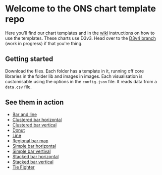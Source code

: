 # Welcome to the ONS chart template repo

Here you'll find our chart templates and in the [wiki](https://github.com/ONSvisual/Simple-charts/wiki) instructions on how to use the templates. These charts use D3v3. Head over to the [D3v4 branch](https://github.com/ONSvisual/Simple-charts/tree/d3v4) (work in progress) if that you're thing. 

## Getting started

Download the files. Each folder has a template in it, running off core libraries in the folder lib and images in images. Each visualisation is customisable using the options in the `config.json` file. It reads data from a `data.csv` file. 

## See them in action
- [Bar and line](https://onsvisual.github.io/Simple-charts/Bar-and-Line/)
- [Clustered bar horizontal](https://onsvisual.github.io/Simple-charts/Clustered-Bar-Horizontal/)
- [Clustered bar vertical](https://onsvisual.github.io/Simple-charts/Clustered-Bar-Vertical/)
- [Donut](https://onsvisual.github.io/Simple-charts/Donut/)
- [Line](https://onsvisual.github.io/Simple-charts/Line/)
- [Regional bar map](https://onsvisual.github.io/Simple-charts/Regional-Map-Bar/)
- [Simple bar horizontal](https://onsvisual.github.io/Simple-charts/Simple-Bar-Horizontal/)
- [Simple bar vertival](https://onsvisual.github.io/Simple-charts/Simple-Bar-Vertical/)
- [Stacked bar horizontal](https://onsvisual.github.io/Simple-charts/Stacked-Bar-Horizontal/)
- [Stacked bar vertical](https://onsvisual.github.io/Simple-charts/Stacked-Bar-Vertical/)
- [Tie Fighter](https://onsvisual.github.io/Simple-charts/TieFighter/)


